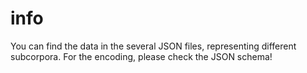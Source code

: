 # info

You can find the data in the several JSON files, representing different subcorpora. For the encoding, please check the JSON schema!
